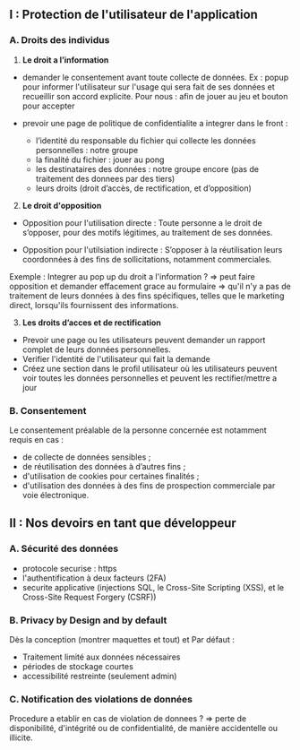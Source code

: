 ## I : Protection de l'utilisateur de l'application

### A. Droits des individus

1. **Le droit a l’information**

- demander le consentement avant toute collecte de données. 
Ex : popup pour informer l'utilisateur sur l'usage qui sera fait de ses données et recueillir son accord explicite. Pour nous : afin de jouer au jeu et bouton pour accepter

- prevoir une page de politique de confidentialite a integrer dans le front :
    * l’identité du responsable du fichier qui collecte les données personnelles : notre groupe
    * la finalité du fichier : jouer au pong
    * les destinataires des données : notre groupe encore (pas de traitement des donnees par des tiers)
    * leurs droits (droit d’accès, de rectification, et d’opposition) 


2. **Le droit d'opposition**

- Opposition pour l'utilisation directe : 
Toute personne a le droit de s’opposer, pour des motifs légitimes, au traitement de ses données. 

- Opposition pour l'utilsiation indirecte : 
S’opposer à la réutilisation leurs coordonnées à des fins de sollicitations, notamment commerciales. 

Exemple : 
Integrer au pop up du droit a l'information ?
=> peut faire opposition et demander effacement grace au formulaire
=> qu'il n'y a pas de traitement de leurs données à des fins spécifiques, telles que le marketing direct, lorsqu'ils fournissent des informations. 

3. **Les droits d’acces et de rectification**
- Prevoir une page ou les utilisateurs peuvent demander un rapport complet de leurs données personnelles. 
- Verifier l'identité de l'utilisateur qui fait la demande
- Créez une section dans le profil utilisateur où les utilisateurs peuvent voir toutes les données personnelles et peuvent les rectifier/mettre a jour


### B. Consentement
Le consentement préalable de la personne concernée est notamment requis en cas :
- de collecte de données sensibles ;
- de réutilisation des données à d’autres fins ;
- d'utilisation de cookies pour certaines finalités ;  
- d'utilisation des données à des fins de prospection commerciale par voie électronique.



## II : Nos devoirs en tant que développeur

### A. Sécurité des données
- protocole securise : https
- l'authentification à deux facteurs (2FA)
- securite applicative (injections SQL, le Cross-Site Scripting (XSS), et le Cross-Site Request Forgery (CSRF))

### B. Privacy by Design and by default 
Dès la conception (montrer maquettes et tout) et
Par défaut :
- Traitement limité aux données nécessaires
- périodes de stockage courtes
- accessibilité restreinte (seulement admin)

### C. Notification des violations de données
Procedure a etablir en cas de violation de donnees ? 
=> perte de disponibilité, d'intégrité ou de confidentialité, de manière accidentelle ou illicite.


